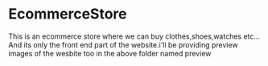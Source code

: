 # EcommerceStore
This is an ecommerce store where we can buy clothes,shoes,watches etc... And its only the front end part of the website.i'll be providing preview images of the wesbite too in the above folder named preview
